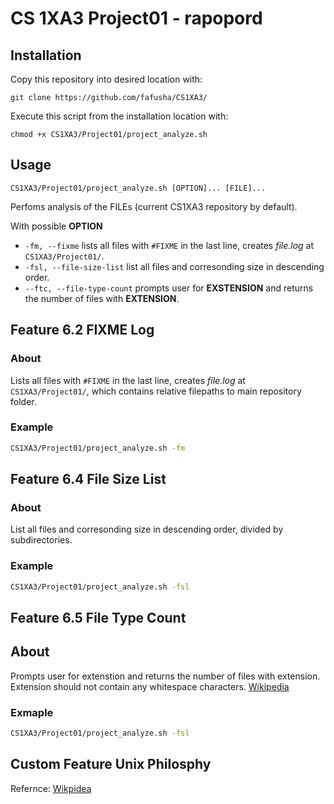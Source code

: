 #  CS 1XA3 Project01 - rapopord

## Installation
   Copy this repository into desired location with:  
   ```
   git clone https://github.com/fafusha/CS1XA3/
   ```
  
   Execute this script from the installation location with:  
   ```
   chmod +x CS1XA3/Project01/project_analyze.sh
   ````
 ## Usage
```
CS1XA3/Project01/project_analyze.sh [OPTION]... [FILE]...
```
Perfoms analysis of the FILEs (current CS1XA3 repository by default).
   
With possible **OPTION**
* `-fm, --fixme` lists all files with `#FIXME` in the last line, creates *file.log* at `CS1XA3/Project01/`.
* `-fsl, --file-size-list` list all files and corresonding size in descending order.
* `--ftc, --file-type-count` prompts user for **EXSTENSION** and returns the number of files with  **EXTENSION**.
      

## Feature 6.2 **FIXME Log**
### About
Lists all files with `#FIXME` in the last line, creates *file.log* at `CS1XA3/Project01/`, which contains relative filepaths to main repository folder.
 
### Example
```bash
CS1XA3/Project01/project_analyze.sh -fm
```
   
## Feature 6.4 **File Size List**
### About
List all files and corresonding size in descending order, divided by subdirectories.
### Example
```bash
CS1XA3/Project01/project_analyze.sh -fsl
```
## Feature 6.5 **File Type Count**
## About
Prompts user for extenstion and returns the number of files with extension.  
Extension should not contain any whitespace characters. [Wikipedia](https://en.wikipedia.org/wiki/Filename_extension)
### Exmaple
```bash
CS1XA3/Project01/project_analyze.sh -fsl
```
## Custom Feature Unix Philosphy
Refernce: [Wikpidea](https://en.wikipedia.org/wiki/Unix_philosophy)
